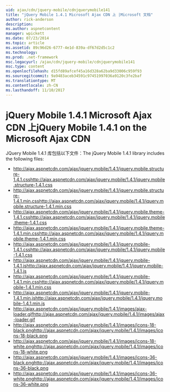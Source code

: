 ```yaml
---
uid: ajax/cdn/jquery-mobile/cdnjquerymobile141
title: "jQuery Mobile 1.4.1 Microsoft Ajax CDN 上 |Microsoft 文档"
author: rick-anderson
description: 
ms.author: aspnetcontent
manager: wpickett
ms.date: 07/23/2014
ms.topic: article
ms.assetid: 89c96d26-6777-4e1d-839a-df67d2d5c1c2
ms.technology: 
ms.prod: .net-framework
msc.legacyurl: /ajax/cdn/jquery-mobile/cdnjquerymobile141
msc.type: content
ms.openlocfilehash: d15fd89afcef45a16d328a62ba9d33006c959f93
ms.sourcegitcommit: 9a9483aceb34591c97451997036a9120c3fe2baf
ms.translationtype: MT
ms.contentlocale: zh-CN
ms.lasthandoff: 11/10/2017
---
```

<a name="jquery-mobile-141-on-the-microsoft-ajax-cdn"></a><span data-ttu-id="0f5c7-102">jQuery Mobile 1.4.1 Microsoft Ajax CDN 上</span><span class="sxs-lookup"><span data-stu-id="0f5c7-102">jQuery Mobile 1.4.1 on the Microsoft Ajax CDN</span></span>
====================
<span data-ttu-id="0f5c7-103">JQuery Mobile 1.4.1 库包括以下文件：</span><span class="sxs-lookup"><span data-stu-id="0f5c7-103">The jQuery Mobile 1.4.1 library includes the following files:</span></span>

- <span data-ttu-id="0f5c7-104">http://ajax.aspnetcdn.com/ajax/jquery.mobile/1.4.1/jquery.mobile.structure-1.4.1.css</span><span class="sxs-lookup"><span data-stu-id="0f5c7-104">http://ajax.aspnetcdn.com/ajax/jquery.mobile/1.4.1/jquery.mobile.structure-1.4.1.css</span></span>
- <span data-ttu-id="0f5c7-105">http://ajax.aspnetcdn.com/ajax/jquery.mobile/1.4.1/jquery.mobile.structure-1.4.1.min.css</span><span class="sxs-lookup"><span data-stu-id="0f5c7-105">http://ajax.aspnetcdn.com/ajax/jquery.mobile/1.4.1/jquery.mobile.structure-1.4.1.min.css</span></span>
- <span data-ttu-id="0f5c7-106">http://ajax.aspnetcdn.com/ajax/jquery.mobile/1.4.1/jquery.mobile.theme-1.4.1.css</span><span class="sxs-lookup"><span data-stu-id="0f5c7-106">http://ajax.aspnetcdn.com/ajax/jquery.mobile/1.4.1/jquery.mobile.theme-1.4.1.css</span></span>
- <span data-ttu-id="0f5c7-107">http://ajax.aspnetcdn.com/ajax/jquery.mobile/1.4.1/jquery.mobile.theme-1.4.1.min.css</span><span class="sxs-lookup"><span data-stu-id="0f5c7-107">http://ajax.aspnetcdn.com/ajax/jquery.mobile/1.4.1/jquery.mobile.theme-1.4.1.min.css</span></span>
- <span data-ttu-id="0f5c7-108">http://ajax.aspnetcdn.com/ajax/jquery.mobile/1.4.1/jquery.mobile-1.4.1.css</span><span class="sxs-lookup"><span data-stu-id="0f5c7-108">http://ajax.aspnetcdn.com/ajax/jquery.mobile/1.4.1/jquery.mobile-1.4.1.css</span></span>
- <span data-ttu-id="0f5c7-109">http://ajax.aspnetcdn.com/ajax/jquery.mobile/1.4.1/jquery.mobile-1.4.1.js</span><span class="sxs-lookup"><span data-stu-id="0f5c7-109">http://ajax.aspnetcdn.com/ajax/jquery.mobile/1.4.1/jquery.mobile-1.4.1.js</span></span>
- <span data-ttu-id="0f5c7-110">http://ajax.aspnetcdn.com/ajax/jquery.mobile/1.4.1/jquery.mobile-1.4.1.min.css</span><span class="sxs-lookup"><span data-stu-id="0f5c7-110">http://ajax.aspnetcdn.com/ajax/jquery.mobile/1.4.1/jquery.mobile-1.4.1.min.css</span></span>
- <span data-ttu-id="0f5c7-111">http://ajax.aspnetcdn.com/ajax/jquery.mobile/1.4.1/jquery.mobile-1.4.1.min.js</span><span class="sxs-lookup"><span data-stu-id="0f5c7-111">http://ajax.aspnetcdn.com/ajax/jquery.mobile/1.4.1/jquery.mobile-1.4.1.min.js</span></span>
- <span data-ttu-id="0f5c7-112">http://ajax.aspnetcdn.com/ajax/jquery.mobile/1.4.1/images/ajax-loader.gif</span><span class="sxs-lookup"><span data-stu-id="0f5c7-112">http://ajax.aspnetcdn.com/ajax/jquery.mobile/1.4.1/images/ajax-loader.gif</span></span>
- <span data-ttu-id="0f5c7-113">http://ajax.aspnetcdn.com/ajax/jquery.mobile/1.4.1/images/icons-18-black.png</span><span class="sxs-lookup"><span data-stu-id="0f5c7-113">http://ajax.aspnetcdn.com/ajax/jquery.mobile/1.4.1/images/icons-18-black.png</span></span>
- <span data-ttu-id="0f5c7-114">http://ajax.aspnetcdn.com/ajax/jquery.mobile/1.4.1/images/icons-18-white.png</span><span class="sxs-lookup"><span data-stu-id="0f5c7-114">http://ajax.aspnetcdn.com/ajax/jquery.mobile/1.4.1/images/icons-18-white.png</span></span>
- <span data-ttu-id="0f5c7-115">http://ajax.aspnetcdn.com/ajax/jquery.mobile/1.4.1/images/icons-36-black.png</span><span class="sxs-lookup"><span data-stu-id="0f5c7-115">http://ajax.aspnetcdn.com/ajax/jquery.mobile/1.4.1/images/icons-36-black.png</span></span>
- <span data-ttu-id="0f5c7-116">http://ajax.aspnetcdn.com/ajax/jquery.mobile/1.4.1/images/icons-36-white.png</span><span class="sxs-lookup"><span data-stu-id="0f5c7-116">http://ajax.aspnetcdn.com/ajax/jquery.mobile/1.4.1/images/icons-36-white.png</span></span>
